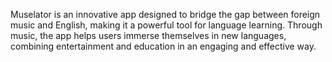 Muselator is an innovative app designed
to bridge the gap between foreign music
and English, making it a powerful tool for
language learning. Through music, the
app helps users immerse themselves in
new languages, combining entertainment
and education in an engaging and
effective way.
